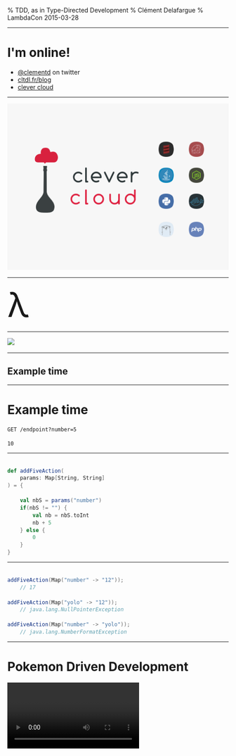 % TDD, as in <span class="red">Type</span>-Directed Development
% Clément Delafargue
% LambdaCon 2015-03-28

-------------------------------------------

# I'm online!

 - [\@clementd](https://twitter.com/clementd) on twitter
 - [cltdl.fr/blog](https://cltdl.fr/blog)
 - [clever cloud](http://clever-cloud.com)

-------------------------------------------

![](assets/clever.png)

-------------------------------------------

<span style="font-size: 5.5em;">λ</span>

-------------------------------------------

![](http://clementd-files.cellar-c1.clvrcld.net/lol/forrest.jpg)

-------------------------------------------

## Example time

-------------------------------------------

# Example time

    GET /endpoint?number=5

    10

-------------------------------------------

```scala

def addFiveAction(
    params: Map[String, String]
) = {

    val nbS = params("number")
    if(nbS != "") {
        val nb = nbS.toInt
        nb + 5
    } else {
        0
    }
}

```

-------------------------------------------

```scala

addFiveAction(Map("number" -> "12"));
    // 17

addFiveAction(Map("yolo" -> "12"));
    // java.lang.NullPointerException

addFiveAction(Map("number" -> "yolo"));
    // java.lang.NumberFormatException

```

-------------------------------------------

# Pokemon Driven Development
<video src="http://clementd-files.cellar-c1.clvrcld.net/lol/cat-clothes.webm" loop/>

-------------------------------------------

<div style="font-size: 0.8em;">

```scala

def addFiveAction(
  params: Map[String, String]) = {
    val nbS = params("number")

    if(nbS != null) {
        if(!nbS != "") {
            try {
                val nb = nbS.toInt
                nb + 5
            } catch {
                case e: NumberFormatException e => 0
            }
        }
    } else {
        0
    }
}

```
</div>

# De plous en plous difficile

    GET /endpoint?n1=20&n2=22

    42
-------------------------------------------

<div style="font-size: 0.5em;">

```scala

def addNumbersAction(
  params: Map[String, String]) = {
    val nbS1 = params("n1");
    val nbS2 = params("n2");

    if(nbS1 != null) {
        if(!nbS1 != "") {
            try {
                val nb1 = nbS1.toInt
                if(nbS2 != null) {
                    if(!nbS2 != "") {
                        try {
                            val nb2 = nbS2.toInt
                            nbS1 + nbS2
                        } catch {
                            case e: NumberFormatException => 0
                        }
                    }
                }
            } catch {
                case e: NumberFormatException => 0
            }
        }
    } else {
        0
    }
}

```
</div>

<details>Hard to read, easy to get wrong, information lost. The code's
structure si not correlated to the problem structure anymore. accidental
complexity</details>

-------------------------------------------

![](assets/carrie.jpg)

-------------------------------------------

## Thinking with types

<details>Encode that information in the type system</details>

-------------------------------------------

## From a map, I can get a value…

-------------------------------------------

## maybe

-------------------------------------------

```scala
def getKeyAt(
  values: Map[String, String],
  key: String
): MaybeString
```

-------------------------------------------

## from a string, I can get an int…

-------------------------------------------

## maybe

-------------------------------------------

```scala
def parseInt(
  string: String
): MaybeInt
```

-------------------------------------------

![](assets/option.png)

<details>Aka maybe, optional</details>

-------------------------------------------


```scala
def parseInt(str: String):
  Option[Int]

map[A,B]#get(key: A): Option[B]
```

-------------------------------------------

```scala
def getInt(
    index: String,
    vals: Map[String, String]
): Option[Int]
```

-------------------------------------------

![](assets/flatmap.png)

<details>Chain the computations, fail if one fails: sequentiality</details>

-------------------------------------------

<div style="font-size: 0.9em;">
```scala
def addNumbersAction(
  params: Map[String, String]
): Int = {
    val i1 = getInt("n1", params)
    val i2 = getInt("n2", params)
    i1.getOrElse(0) + i2.getOrElse(0)
}

```
</div>

<details>We can change the default data injection point, and the types will change</details>


-------------------------------------------

<div style="font-size: 0.5em;">

```scala

def addNumbersAction(
  params: Map[String, String]) = {
    val nbS1 = params("n1");
    val nbS2 = params("n2");

    if(nbS1 != null) {
        if(!nbS1 != "") {
            try {
                val nb1 = nbS1.toInt
                if(nbS2 != null) {
                    if(!nbS2 != "") {
                        try {
                            val nb2 = nbS2.toInt
                            nbS1 + nbS2
                        } catch {
                            case e: NumberFormatException => 0
                        }
                    }
                }
            } catch {
                case e: NumberFormatException => 0
            }
        }
    } else {
        0
    }
}

```
</div>

-------------------------------------------

<video src="http://clementd-files.cellar-c1.clvrcld.net/lol/computer-ok.webm" loop/>

-------------------------------------------

## Correct

-------------------------------------------

## by construction

<details>Impossible to express an incorrect program.</details>


-------------------------------------------

<video src="http://clementd-files.cellar-c1.clvrcld.net/lol/obviously.webm" loop/>

-------------------------------------------

![](http://clementd-files.cellar-c1.clvrcld.net/lol/correcto.jpg)

-------------------------------------------

## Why not tests?

<details>Not the real question</details>

-------------------------------------------

## Why not <span class="red">*only*</span> tests?

-------------------------------------------

<span style="font-size: 5.5em;">∃</span>

« there exists »

<details>tests show the presence of bugs, not their absence</details>

-------------------------------------------

## `Int -> Int`

-------------------------------------------

### 2<sup>32</sup>

<details>if the code is deterministic</details>

-------------------------------------------

### 2<sup>64</sup>

<details>if the code is deterministic</details>

-------------------------------------------

## `String -> String`

-------------------------------------------

## &infin;

<details>if the code is deterministic</details>

-------------------------------------------

<span style="font-size: 5.5em;">∀</span>

« for all »

-------------------------------------------

## Type &hArr; Property

-------------------------------------------

## Program &hArr; Proof

-------------------------------------------

# <br/><br />  <small>provably > probably</small>

<details>not necessarily a formal proof (expensive), but it's doable and the
program has the same structure as the proof</details>

-------------------------------------------

## Expressive type systems

<details>not necessarily a formal proof (expensive), but it's doable and the
program has the same structure as the proof</details>

-------------------------------------------

## Typed control strucures

-------------------------------------------

## Everything is an expression

-------------------------------------------

# homogeneous branches

<div style="margin-top: 300px;">
```scala
val myValue = if(expression) {
  "if true"
} else {
  "if false"
}
```
</div>

-------------------------------------------

# Typed control structures

<div style="margin-top: 300px;">
```scala
val myValue =
  for(x <- xs)
  yield x*x
```
</div>

-------------------------------------------

## Maybe

-------------------------------------------

## NonEmptyList

<details>list guaranteed to have at least one element</details>

-------------------------------------------

## newtype + smart constructor

<details>email / string. No runtime cost. Gateway when you construct value</details>

-------------------------------------------

## Tagged types

<details>perfect for physical quantities. Type + unit</details>

-------------------------------------------

```scala
sealed trait Meter
sealed trait Mile

type RegularLength = Int @@ Meter
type ImperialGobbledygook = Int @@ Mile


val marsProbeAltitude: RegularLength = …
```

-------------------------------------------

## Parametricity

-------------------------------------------

## Parametricity <br /> (aka generics)

<details>Most important feature in a type system. I don't take seriously
languages with static types and no parametricity</details>

# Ignorance is bliss

<video src="http://clementd-files.cellar-c1.clvrcld.net/lol/i-dont-care.webm" loop/>

<details>Prevents you from assuming too much. You can only use the properties
you've explicitely asked for</details>

# Parametricity

<div class="text big">

```scala
def f[A](x: A): A
```
</div>

<details>Assuming it returns a value and doesn't crash or do stupid things, it
can only return its argument: no way to construct an A</details>

# Parametricity

<div class="text big">

```scala
def compose[A,B,C](
    g: (B => C),
    f: (A => B)
): (A => C)
```
</div>

<details>only way to get a C is to apply g to a B, only way to get a B is to
apply f to an A, which you have.</details>

# Parametricity

```scala
def rev[A](xs: List[A]): List[A]
```

<details>types aren't always once-inhabited, but they still prove interesting
things and reduce dramatically the number of tests needed</details>

-------------------------------------------

### `rev(Nil)` <br /> `==` <br/> `Nil`

<details>you can't create As out of thin air, so nil -> nil</details>

-------------------------------------------

### `x in rev(a) => x in a`

# Theorems for free
<video src="http://clementd-files.cellar-c1.clvrcld.net/lol/money-loop.webm" loop/>

-------------------------------------------
  
  
  
```scala
trait List[A] {
    def filter(p: A => Boolean): List[A]

    def map[B](f: A => B): List[B]
}

l.filter(compose(p,f)).map(f) ==
l.map(f).filter(p)
```

<details>mathematical proof of that equality. No test needed</details>

-------------------------------------------

## Discipline

-------------------------------------------

# no `null`s
<video src="http://clementd-files.cellar-c1.clvrcld.net/lol/bang-boom.webm" loop/>

-------------------------------------------

## type  &hArr; property

-------------------------------------------

## proof  &hArr; program

-------------------------------------------

## `null` can inhabit any type

-------------------------------------------

## `null` can prove any property

# no reflection
<video src="http://clementd-files.cellar-c1.clvrcld.net/lol/bicycle-gorilla.webm" loop/>

-------------------------------------------

### reflection breaks blissful ignorance

-------------------------------------------

# Reflection

<div class="text big">
```scala
def f[A](x: A): String
```
</div>

-------------------------------------------

<div class="text big bottom">
```scala
def f[A](x: A): String =

x match {
  case v: String => v
  case v: Int => "int"
  case _ => "whatever"
}
```
</div>

# toString / equals / hashCode
<video src="http://clementd-files.cellar-c1.clvrcld.net/lol/driving-fail.webm" loop/>

<details>same as reflection: breaks ignorance by giving behaviour to all types</details>

-------------------------------------------

<div class="text big">
```scala
def f[A](x: A): String =
x.toString
```
</div>


# no exceptions
<video src="http://clementd-files.cellar-c1.clvrcld.net/lol/retards.webm" loop/>

<details>same as null: bottom</details>

# Side effects
![](http://clementd-files.cellar-c1.clvrcld.net/lol/spock-sob.jpg)

# side-effects

```scala
def f[A](x: A): String = {
  launchBallisticMissile()

  System.getenv("JAVA_HOME")
}
```

<details>side effects not encoded in types => hidden information. Includes
unrestricted mutability</details>

-------------------------------------------

# Fast and loose reasoning is morally correct

<details>Let's program in a safe subset. It's ok to do so even though it isn't
enforced by the compiler</details>

# <span class="red">Type</span>-Directed Development

# Not a silver bullet
<video src="http://clementd-files.cellar-c1.clvrcld.net/lol/itworks.webm" loop/>

<details>types can't always prove everything</details>


# Just helpful
<video src="http://clementd-files.cellar-c1.clvrcld.net/lol/fabulous.webm" loop/>

<details>but they bring a lot</details>

# Confidence
<video src="http://clementd-files.cellar-c1.clvrcld.net/lol/bungee_explosion.webm" loop/>

-------------------------------------------

## Big Refactoring

-------------------------------------------

## Dependencies update

-------------------------------------------

## Play Framework

<details>minor version but changes in the streaming layer, which I used
extensively</details>

-------------------------------------------

## Scalaz 6.x -> 7.x

<details>major bump, whole different architecture, type changes</details>

-------------------------------------------

## DB access library

-------------------------------------------

### It typechecks, ship it

<details>4 evenings / nights of mindless refactoring. When it compiled, it was
ok (I also ran tests to be sure, though)</details>



# Modular thinking

<video src="http://clementd-files.cellar-c1.clvrcld.net/lol/hamsters.webm" loop/>

<details>Properties are enforced at the boundaries, you can safely ignore the
rest of the world when working on a function</details>

-------------------------------------------

## Not just about safety
<video src="http://clementd-files.cellar-c1.clvrcld.net/lol/fire-trick.webm" loop/>

<details>often the first argument but imo not the most important</details>

# Types lay out algorithms
<video src="http://clementd-files.cellar-c1.clvrcld.net/lol/gym.webm" loop/>

<details>just as TDD is important for design</details>

# Hole-Driven-Development
<video src="http://clementd-files.cellar-c1.clvrcld.net/lol/abyss.webm" loop/>

<details>step by step, compiler assisted code writing</details>

-------------------------------------------

```scala
case object Hole

def compose[A,B,C](
    g: (B => C),
    f: (A => B)
): (A => C) = Hole

Hole: A => C
```


-------------------------------------------

```scala

def compose[A,B,C](
    g: (B => C),
    f: (A => B)
): (A => C) = (x: A) => Hole

x: A
Hole: C
```


-------------------------------------------

```scala

def compose[A,B,C](
    g: (B => C),
    f: (A => B)
): (A => C) = (x: A) => g(Hole)

X: A
Hole: B
```

-------------------------------------------


```scala

def compose[A,B,C](
    g: (B => C),
    f: (A => B)
): (A => C) = (x: A) => g(f(Hole))

x: A
Hole: A
Hole = x
```

-------------------------------------------

```scala

def compose[A,B,C](
    g: (B => C),
    f: (A => B)
): (A => C) = (x: A) => g(f(x))

```

-------------------------------------------

```scala

def fmap[A,B](
    f: (A => B),
    xs: List[A]
): List[B] = Hole

Hole: List[B]
```

-------------------------------------------

```scala

def fmap[A,B](
    f: (A => B),
    xs: List[A]
): List[B] = xs match {
    case Nil => Nil
    case (head :: tail) =>
        Hole1 :: Hole2
}

head: A
tail: List[A]
Hole1: B
Hole2: List[B]
```

-------------------------------------------

```scala

def fmap[A,B](
    f: (A => B),
    xs: List[A]
): List[B] = xs match {
    case Nil => Nil
    case (head :: tail) =>
        f(head) :: fmap(f, tail)
}
```

# Test-Driven Development

![](assets/red-green-refactor.png)

# <span>Type</span>-Driven Development

![](assets/red-green-refactor.png)


-------------------------------------------

### Types make communication easy

# With machines

<video src="http://clementd-files.cellar-c1.clvrcld.net/lol/cyberman_dance.webm" loop/>

<details>obvious</details>

-------------------------------------------

## Type checking

-------------------------------------------

# Tooling
<video src="http://clementd-files.cellar-c1.clvrcld.net/lol/hammer.webm" loop/>

-------------------------------------------

<div style="background-color: blue; width: 100%; height: 100%">
### <span style="font-family: 'Comic Sans MS'; color: yellow;">Haskell type syntax</span>
</div>

-------------------------------------------

## `a -> a`

-------------------------------------------

## `Int -> Int`

-------------------------------------------

## `a -> b -> a`

<details>function which takes an a and a b, produces an a</details>

-------------------------------------------

## `(a, b) -> a`

<details>function which takes an a and a b, produces an a</details>

-------------------------------------------

## `a -> (b -> a)`

<details>currying. function which takes an a, produces a function that takes a
b, produces an a. allows for very effective composition</details>


-------------------------------------------

## `(Ord a) =>`<br/>`[a] -> [a]`

<details>The only thing we know about a is that it has a total order</details>

-------------------------------------------

## Intent

-------------------------------------------

# Hoogle \<3 \<3

<http://www.haskell.org/hoogle>

-------------------------------------------

## Remove duplicates

-------------------------------------------

### `Eq a =>` <br /> `[a] -> [a]`

-------------------------------------------

<video src="assets/hoogle-nub.webm" controls/>

-------------------------------------------

### `[Maybe a] ->` <br /> `Maybe [a]`

-------------------------------------------

<video src="assets/hoogle-sequence.webm" controls/>

# With humans

<video src="http://clementd-files.cellar-c1.clvrcld.net/lol/dumb_dumber.webm" loop/>

<details>I use types when I program in javascript. I'm just not helped by a
compiler</details>

-------------------------------------------

# Types can't always prove everything

-------------------------------------------

## And that's ok

-------------------------------------------

<div class="text big">
```scala

def reverse[A](
    xs: List[A]
): List[A]
```
</div>

<details>How many tests do i have to write to completely specify its
behaviour?</details>

-------------------------------------------

<div style="font-size: 1.2em;">

```scala

def reverseProp[A: Equal](
  xs: List[A],
  ys: List[A]
) = {

    reverse(xs ++ ys) ==
    reverse(ys) ++ reverse(xs)
}
```

</div>

# Property-based reasoning

# Perfect for edge cases

# Test the specification

<details>used by John Hugues to assess the consistency of norms in embeded
systems for cars</details>

-------------------------------------------

Types *then*

Property-based tests *then*

Unit tests

-------------------------------------------

![](assets/pyramid.png)

-------------------------------------------

## Lay out the function types

-------------------------------------------

## Write property-based tests

-------------------------------------------

### Operations on a type + Laws

-------------------------------------------

<video src="http://clementd-files.cellar-c1.clvrcld.net/lol/oh-yeah.webm" loop/>

# Algebra
![](./assets/chalkboard.jpg)

-------------------------------------------

## Figure out the data structure

-------------------------------------------

## Implement

-------------------------------------------

## Unit test for regressions

-------------------------------------------

## ???

-------------------------------------------

## Profit

![](http://clementd-files.cellar-c1.clvrcld.net/lol/epic-granny.jpg)

-------------------------------------------

## Types are

-------------------------------------------

## Safety feature

-------------------------------------------

## High level reasoning tool

-------------------------------------------

## Communication tool

-------------------------------------------

## Let's use them
<video src="http://clementd-files.cellar-c1.clvrcld.net/lol/banco.webm" loop/>

# Read this

 - [TAPL](http://www.cis.upenn.edu/~bcpierce/tapl/)
 - [PFPL](http://www.cs.cmu.edu/~rwh/plbook/book.pdf)

# Read this

 - [Functional Programming in Scala](http://manning.com/bjarnason)
 - [Functional and Reactive Domain Modeling](http://manning.com/ghosh2/)

# Read this

 - [\@parametricity](https://twitter.com/parametricity)
 - [Parametricity](http://dl.dropboxusercontent.com/u/7810909/media/doc/parametricity.pdf)
 - [Theorems for free](http://ttic.uchicago.edu/~dreyer/course/papers/wadler.pdf)

# Thanks
<video src="http://clementd-files.cellar-c1.clvrcld.net/lol/axolotl.webm" loop/>

-------------------------------------------

 - [\@clementd](https://twitter.com/clementd) on twitter
 - [cltdl.fr/blog](https://cltdl.fr/blog)
 - [clever-cloud.com](http://clever-cloud.com)

